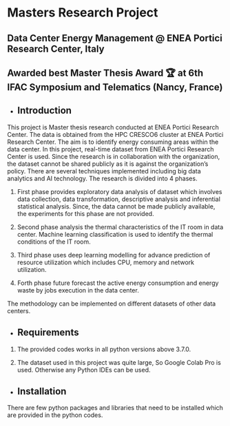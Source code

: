 # Masters Research Project 
## Data Center Energy Management @ ENEA Portici Research Center, Italy
## Awarded best Master Thesis Award :trophy: at 6th IFAC Symposium and Telematics (Nancy, France)

* Introduction
  ------------

This project is Master thesis research conducted at ENEA Portici Research Center. The data is obtained from the HPC CRESCO6 cluster at ENEA Portici Research Center. The aim is to identify energy consuming areas within the data center. In this project, real-time dataset from ENEA Portici Research Center is used. Since the research is in collaboration with the organization, the dataset cannot be shared publicly as it is against the organization’s policy. There are several techniques implemented including big data analytics and AI technology. The research is divided into 4 phases. 

1.	First phase provides exploratory data analysis of dataset which involves data collection, data transformation, descriptive analysis and inferential statistical analysis. Since, the data cannot be made publicly available, the experiments for this phase are not provided. 

2.	Second phase analysis the thermal characteristics of the IT room in data center. Machine learning classification is used to identify the thermal conditions of the IT room. 

3.	Third phase uses deep learning modelling for advance prediction of resource utilization which includes CPU, memory and network utilization. 

4.	Forth phase future forecast the active energy consumption and energy waste by jobs execution in the data center.

The methodology can be implemented on different datasets of other data centers. 

* Requirements
  ------------
1.	The provided codes works in all python versions above 3.7.0. 

2.	The dataset used in this project was quite large, So Google Colab Pro is used. Otherwise any Python IDEs can be used.


* Installation
  ------------
There are few python packages and libraries that need to be installed which are provided in the python codes. 
